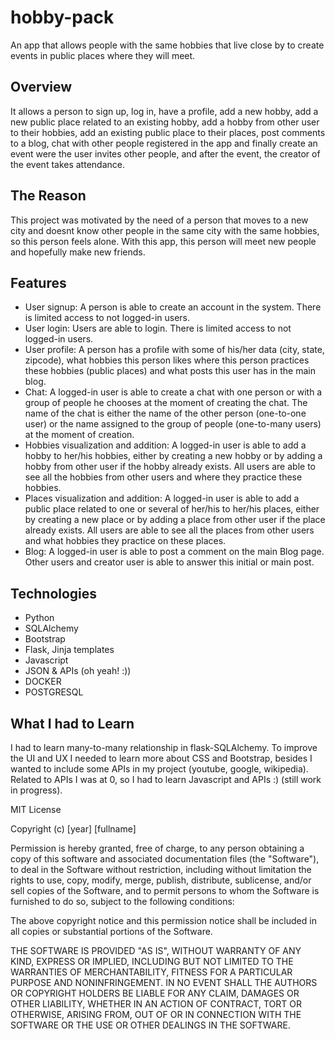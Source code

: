 # hobby-pack
An app that allows people with the same hobbies that live close by to create events in public places where they will meet.

## Overview
It allows a person to sign up, log in, have a profile, add a new hobby, add a new public place related to an existing hobby, add a hobby from other user to their hobbies, add an existing public place to their places, post comments to a blog, chat with other people registered in the app and finally create an event were the user invites other people, and after the event, the creator of the event takes attendance.

## The Reason
This project was motivated by the need of a person that moves to a new city and doesnt know other people in the same city with the same hobbies, so this person feels alone. With this app, this person will meet new people and hopefully make new friends.  

## Features
* User signup: A person is able to create an account in the system. There is limited access to not logged-in users.
* User login: Users are able to login. There is limited access to not logged-in users.
* User profile: A person has a profile with some of his/her data (city, state, zipcode), what hobbies this person likes where this person practices these hobbies (public places) and what posts this user has in the main blog.
* Chat: A logged-in user is able to create a chat with one person or with a group of people he chooses at the moment of creating the chat. The name of the chat is either the name of the other person (one-to-one user) or the name assigned to the group of people (one-to-many users) at the moment of creation.
* Hobbies visualization and addition: A logged-in user is able to add a hobby to her/his hobbies, either by creating a new hobby or by adding a hobby from other user if the hobby already exists. All users are able to see all the hobbies from other users and where they practice these hobbies.
* Places visualization and addition: A logged-in user is able to add a public place related to one or several of her/his to her/his places, either by creating a new place or by adding a place from other user if the place already exists. All users are able to see all the places from other users and what hobbies they practice on these places.
* Blog: A logged-in user is able to post a comment on the main Blog page. Other users and creator user is able to answer this initial or main post.

## Technologies
* Python 
* SQLAlchemy
* Bootstrap
* Flask, Jinja templates
* Javascript
* JSON & APIs (oh yeah! :))
* DOCKER
* POSTGRESQL

## What I had to Learn
I had to learn many-to-many relationship in flask-SQLAlchemy. To improve the UI and UX I needed to learn more about CSS and Bootstrap, besides I wanted to include some APIs in my project (youtube, google, wikipedia). Related to APIs I was at 0, so I had to learn Javascript and APIs :) (still work in progress).  

MIT License

Copyright (c) [year] [fullname]

Permission is hereby granted, free of charge, to any person obtaining a copy
of this software and associated documentation files (the "Software"), to deal
in the Software without restriction, including without limitation the rights
to use, copy, modify, merge, publish, distribute, sublicense, and/or sell
copies of the Software, and to permit persons to whom the Software is
furnished to do so, subject to the following conditions:

The above copyright notice and this permission notice shall be included in all
copies or substantial portions of the Software.

THE SOFTWARE IS PROVIDED "AS IS", WITHOUT WARRANTY OF ANY KIND, EXPRESS OR
IMPLIED, INCLUDING BUT NOT LIMITED TO THE WARRANTIES OF MERCHANTABILITY,
FITNESS FOR A PARTICULAR PURPOSE AND NONINFRINGEMENT. IN NO EVENT SHALL THE
AUTHORS OR COPYRIGHT HOLDERS BE LIABLE FOR ANY CLAIM, DAMAGES OR OTHER
LIABILITY, WHETHER IN AN ACTION OF CONTRACT, TORT OR OTHERWISE, ARISING FROM,
OUT OF OR IN CONNECTION WITH THE SOFTWARE OR THE USE OR OTHER DEALINGS IN THE
SOFTWARE.
